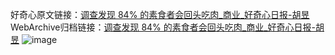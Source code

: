 好奇心原文链接：[调查发现 84% 的素食者会回头吃肉_商业_好奇心日报-胡昱](https://www.qdaily.com/articles/4246.html)
WebArchive归档链接：[调查发现 84% 的素食者会回头吃肉_商业_好奇心日报-胡昱](http://web.archive.org/web/20190623154036/https://www.qdaily.com/articles/4246.html)
![image](http://ww3.sinaimg.cn/large/007d5XDpgy1g3vezr3f2xj30u02arb0y)